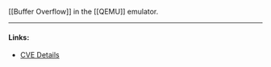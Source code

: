 [[Buffer Overflow]] in the [[QEMU]] emulator.

---
#### Links:
- [CVE Details](https://www.cvedetails.com/cve/CVE-2021-21737/)
